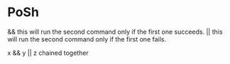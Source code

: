 # PoSh

&& this will run the second command only if the first one succeeds.
|| this will run the second command only if the first one fails.

x && y || z chained together
